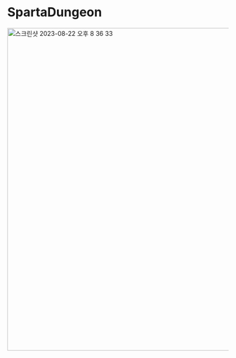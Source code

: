 # SpartaDungeon

<img width="734" alt="스크린샷 2023-08-22 오후 8 36 33" src="https://github.com/leesy015599/SpartaDungeon/assets/67689113/59caae91-2b68-4d78-b0ee-8098721273db">

